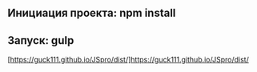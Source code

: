 ## Инициация проекта: npm install
## Запуск: gulp
[https://guck111.github.io/JSpro/dist/]https://guck111.github.io/JSpro/dist/
